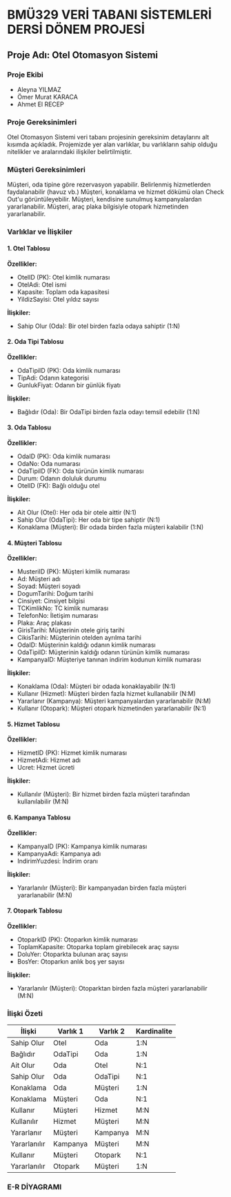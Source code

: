 # BMÜ329 VERİ TABANI SİSTEMLERİ DERSİ DÖNEM PROJESİ

## Proje Adı: Otel Otomasyon Sistemi

### Proje Ekibi
* Aleyna YILMAZ
* Ömer Murat KARACA
* Ahmet El RECEP

### Proje Gereksinimleri
Otel Otomasyon Sistemi veri tabanı projesinin gereksinim detaylarını alt kısımda açıkladık. Projemizde yer alan varlıklar, bu varlıkların sahip olduğu nitelikler ve aralarındaki ilişkiler belirtilmiştir.

### Müşteri Gereksinimleri
Müşteri, oda tipine göre rezervasyon yapabilir. Belirlenmiş hizmetlerden faydalanabilir (havuz vb.) Müşteri, konaklama ve hizmet dökümü olan Check Out'u görüntüleyebilir. Müşteri, kendisine sunulmuş kampanyalardan yararlanabilir. Müşteri, araç plaka bilgisiyle otopark hizmetinden yararlanabilir.

### Varlıklar ve İlişkiler

#### 1. Otel Tablosu
**Özellikler:**
* OtelID (PK): Otel kimlik numarası
* OtelAdi: Otel ismi
* Kapasite: Toplam oda kapasitesi
* YildizSayisi: Otel yıldız sayısı

**İlişkiler:**
* Sahip Olur (Oda): Bir otel birden fazla odaya sahiptir (1:N)

#### 2. Oda Tipi Tablosu
**Özellikler:**
* OdaTipiID (PK): Oda kimlik numarası
* TipAdi: Odanın kategorisi
* GunlukFiyat: Odanın bir günlük fiyatı

**İlişkiler:**
* Bağlıdır (Oda): Bir OdaTipi birden fazla odayı temsil edebilir (1:N)

#### 3. Oda Tablosu
**Özellikler:**
* OdaID (PK): Oda kimlik numarası
* OdaNo: Oda numarası
* OdaTipiID (FK): Oda türünün kimlik numarası
* Durum: Odanın doluluk durumu
* OtelID (FK): Bağlı olduğu otel

**İlişkiler:**
* Ait Olur (Otel): Her oda bir otele aittir (N:1)
* Sahip Olur (OdaTipi): Her oda bir tipe sahiptir (N:1)
* Konaklama (Müşteri): Bir odada birden fazla müşteri kalabilir (1:N)

#### 4. Müşteri Tablosu
**Özellikler:**
* MusteriID (PK): Müşteri kimlik numarası
* Ad: Müşteri adı
* Soyad: Müşteri soyadı
* DogumTarihi: Doğum tarihi
* Cinsiyet: Cinsiyet bilgisi
* TCKimlikNo: TC kimlik numarası
* TelefonNo: İletişim numarası
* Plaka: Araç plakası
* GirisTarihi: Müşterinin otele giriş tarihi
* CikisTarihi: Müşterinin otelden ayrılma tarihi
* OdaID: Müşterinin kaldığı odanın kimlik numarası
* OdaTipiID: Müşterinin kaldığı odanın türünün kimlik numarası
* KampanyaID: Müşteriye tanınan indirim kodunun kimlik numarası

**İlişkiler:**
* Konaklama (Oda): Müşteri bir odada konaklayabilir (N:1)
* Kullanır (Hizmet): Müşteri birden fazla hizmet kullanabilir (N:M)
* Yararlanır (Kampanya): Müşteri kampanyalardan yararlanabilir (N:M)
* Kullanır (Otopark): Müşteri otopark hizmetinden yararlanabilir (N:1)

#### 5. Hizmet Tablosu
**Özellikler:**
* HizmetID (PK): Hizmet kimlik numarası
* HizmetAdi: Hizmet adı
* Ucret: Hizmet ücreti

**İlişkiler:**
* Kullanılır (Müşteri): Bir hizmet birden fazla müşteri tarafından kullanılabilir (M:N)

#### 6. Kampanya Tablosu
**Özellikler:**
* KampanyaID (PK): Kampanya kimlik numarası
* KampanyaAdi: Kampanya adı
* IndirimYuzdesi: İndirim oranı

**İlişkiler:**
* Yararlanılır (Müşteri): Bir kampanyadan birden fazla müşteri yararlanabilir (M:N)

#### 7. Otopark Tablosu
**Özellikler:**
* OtoparkID (PK): Otoparkın kimlik numarası
* ToplamKapasite: Otoparka toplam girebilecek araç sayısı
* DoluYer: Otoparkta bulunan araç sayısı
* BosYer: Otoparkın anlık boş yer sayısı

**İlişkiler:**
* Yararlanılır (Müşteri): Otoparktan birden fazla müşteri yararlanabilir (M:N)

### İlişki Özeti

| İlişki | Varlık 1 | Varlık 2 | Kardinalite |
|--------|-----------|-----------|-------------|
| Sahip Olur | Otel | Oda | 1:N |
| Bağlıdır | OdaTipi | Oda | 1:N |
| Ait Olur | Oda | Otel | N:1 |
| Sahip Olur | Oda | OdaTipi | N:1 |
| Konaklama | Oda | Müşteri | 1:N |
| Konaklama | Müşteri | Oda | N:1 |
| Kullanır | Müşteri | Hizmet | M:N |
| Kullanılır | Hizmet | Müşteri | M:N |
| Yararlanır | Müşteri | Kampanya | M:N |
| Yararlanılır | Kampanya | Müşteri | M:N |
| Kullanır | Müşteri | Otopark | N:1 |
| Yararlanılır | Otopark | Müşteri | 1:N |

### E-R DİYAGRAMI

